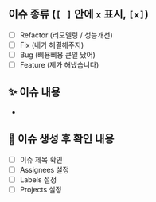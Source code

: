 ## 이슈 종류 (`[ ]` 안에 `x` 표시, `[x]`)
- [ ] Refactor (리모델링 / 성능개선)
- [ ] Fix (내가 해결해주지)
- [ ] Bug (삐용삐용 큰일 났어)
- [ ] Feature (제가 해냈습니다)
  
## ✨ 이슈 내용
- 

## 🎯 이슈 생성 후 확인 내용
- [ ] 이슈 제목 확인
- [ ] Assignees 설정
- [ ] Labels 설정
- [ ] Projects 설정

